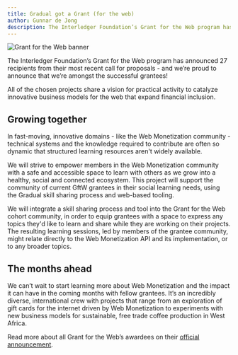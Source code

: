 ```yaml
---
title: Gradual got a Grant (for the web)
author: Gunnar de Jong
description: The Interledger Foundation’s Grant for the Web program has announced 27 recipients from their most recent call for proposals - and we’re proud to announce that we’re amongst the successful grantees!
---
```


![Grant for the Web banner](/uploads/gftw-blog-post-header.png)

The Interledger Foundation’s Grant for the Web program has announced 27 recipients from their most recent call for proposals - and we’re proud to announce that we’re amongst the successful grantees!

All of the chosen projects share a vision for practical activity to catalyze innovative business models for the web that expand financial inclusion.

## Growing together

In fast-moving, innovative domains - like the Web Monetization community - technical systems and the knowledge required to contribute are often so dynamic that structured learning resources aren't widely available.

We will strive to empower members in the Web Monetization community with a safe and accessible space to learn with others as we grow into a healthy, social and connected ecosystem. This project will support the community of current GftW grantees in their social learning needs, using the Gradual skill sharing process and web-based tooling.

We will integrate a skill sharing process and tool into the Grant for the Web cohort community, in order to equip grantees with a space to express any topics they'd like to learn and share while they are working on their projects. The resulting learning sessions, led by members of the grantee community, might relate directly to the Web Monetization API and its implementation, or to any broader topics.

## The months ahead

We can’t wait to start learning more about Web Monetization and the impact it can have in the coming months with fellow grantees. It’s an incredibly diverse, international crew with projects that range from an exploration of gift cards for the internet driven by Web Monetization to experiments with new business models for sustainable, free trade coffee production in West Africa.

Read more about all Grant for the Web’s awardees on their [official announcement](https://www.grantfortheweb.org/blog/announcing-our-newest-cohort-of-awardees).
